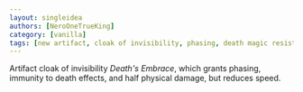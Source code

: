 ```yaml
---
layout: singleidea
authors: [NeroOneTrueKing]
category: [vanilla]
tags: [new artifact, cloak of invisibility, phasing, death magic resistance, half physical damage, speed]
---
```

Artifact cloak of invisibility *Death's Embrace*, which grants phasing,
immunity to death effects, and half physical damage, but reduces speed.
